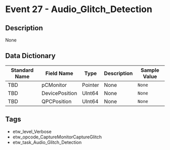 # Event 27 - Audio_Glitch_Detection

## Description
None

## Data Dictionary
|Standard Name|Field Name|Type|Description|Sample Value|
|---|---|---|---|---|
|TBD|pCMonitor|Pointer|None|`None`|
|TBD|DevicePosition|UInt64|None|`None`|
|TBD|QPCPosition|UInt64|None|`None`|

## Tags
* etw_level_Verbose
* etw_opcode_CaptureMonitorCaptureGlitch
* etw_task_Audio_Glitch_Detection